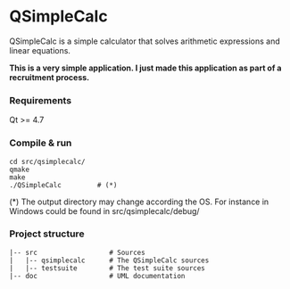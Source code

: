 QSimpleCalc
===========

QSimpleCalc is a simple calculator that solves arithmetic expressions and linear equations. 

__This is a very simple application. I just made this application as part of a recruitment process.__

### Requirements

Qt >= 4.7

### Compile & run

    cd src/qsimplecalc/
    qmake
    make
    ./QSimpleCalc         # (*)

(*) The output directory may change according the OS. For instance in Windows could be found in src/qsimplecalc/debug/

### Project structure

    |-- src                  # Sources
    |   |-- qsimplecalc      # The QSimpleCalc sources
    |   |-- testsuite        # The test suite sources
    |-- doc                  # UML documentation

